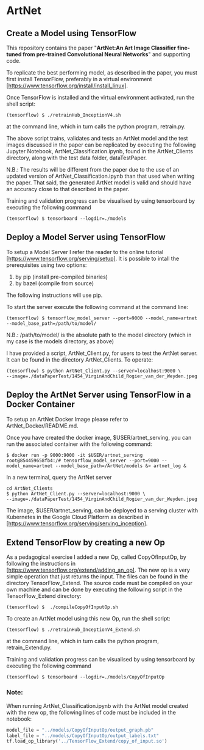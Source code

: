 # ArtNet
## Create a Model using TensorFlow
This repository contains the paper "**ArtNet:An Art Image Classifier fine-tuned from pre-trained Convolutional Neural Networks**" and supporting code.

To replicate the best performing model, as described in the paper, you must first install TensorFlow, preferably in a virtual environment [https://www.tensorflow.org/install/install_linux]. 

Once TensorFlow is installed and the virtual environment activated, run the shell script:
```
(tensorflow) $ ./retrainHub_InceptionV4.sh
```
at the command line, which in turn calls the python program, retrain.py. 

The above script trains, validates and tests an ArtNet model and the test images discussed in the paper can be replicated by executing the following Jupyter Notebook, ArtNet_Classification.ipynb, found in the ArtNet_Clients directory, along with the test data folder, dataTestPaper. 

N.B.: The results will be different from the paper due to the use of an updated version of ArtNet_Classification.ipynb than that used when writing the paper. That said, the generated ArtNet model is valid and should have an accuracy close to that described in the paper.

Training and validation progress can be visualised by using tensorboard by executing the following command
```
(tensorflow) $ tensorboard --logdir=./models
```
## Deploy a Model Server using TensorFlow
To setup a Model Server I refer the reader to the online tutorial [https://www.tensorflow.org/serving/setup]. It is possible to intall the prerequisites using two options:
1. by pip    (install pre-compiled binaries)
2. by bazel  (compile from source)

The following instructions will use pip.

To start the server execute the following command at the command line:
```
(tensorflow) $ tensorflow_model_server --port=9000 --model_name=artnet --model_base_path=/path/to/model/
```
N.B.: /path/to/model/ is the absolute path to the model directory (which in my case is the models directory, as above)

I have provided a script, ArtNet_Client.py, for users to test the ArtNet server. It can be found in the directory ArtNet_Clients. To operate:
```
(tensorflow) $ python ArtNet_Client.py --server=localhost:9000 \
--image=./dataPaperTest/1454_VirginAndChild_Rogier_van_der_Weyden.jpeg 
```

## Deploy the ArtNet Server using TensorFlow in a Docker Container
To setup an ArtNet Docker Image please refer to ArtNet_Docker/README.md.

Once you have created the docker image, $USER/artnet_serving, you can run the associated container with the following command:

```
$ docker run -p 9000:9000 -it $USER/artnet_serving
root@854459658fb4:/# tensorflow_model_server --port=9000 --model_name=artnet --model_base_path=/ArtNet/models &> artnet_log &
```

In a new terminal, query the ArtNet server
```
cd ArtNet_Clients
$ python ArtNet_Client.py --server=localhost:9000 \
--image=./dataPaperTest/1454_VirginAndChild_Rogier_van_der_Weyden.jpeg 
```

The image, $USER/artnet_serving, can be deployed to a serving cluster with Kubernetes in the Google Cloud Platform as described in [https://www.tensorflow.org/serving/serving_inception]. 



## Extend TensorFlow by creating a new Op
As a pedagogical exercise I added a new Op, called CopyOfInputOp, by following the instructions in [https://www.tensorflow.org/extend/adding_an_op]. The new op is a very simple operation that just returns the input. The files can be found in the directory TensorFlow_Extend. The source code must be compiled on your own machine and can be done by executing the following script in the TensorFlow_Extend directory:
```
(tensorflow) $  ./compileCopyOfInputOp.sh
```
To create an ArtNet model using this new Op, run the shell script:
```
(tensorflow) $ ./retrainHub_InceptionV4_Extend.sh
```
at the command line, which in turn calls the python program, retrain_Extend.py. 

Training and validation progress can be visualised by using tensorboard by executing the following command
```
(tensorflow) $ tensorboard --logdir=./models/CopyOfInputOp
```
### Note:
When running ArtNet_Classification.ipynb with the ArtNet model created with the new op, the following lines of code must be included in the notebook:

```python
model_file = "../models/CopyOfInputOp/output_graph.pb"
label_file = "../models/CopyOfInputOp/output_labels.txt"
tf.load_op_library('../TensorFlow_Extend/copy_of_input.so')
```




